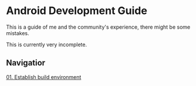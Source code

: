 # Android Development Guide

This is a guide of me and the community's experience, there might be some mistakes.

This is currently very incomplete.

## Navigatior

[01. Establish build environment](01.%20Establish%20build%20environment)
